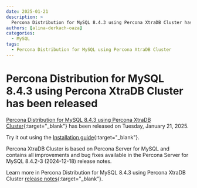 ```yaml
---
date: 2025-01-21
description: >
  Percona Distribution for MySQL 8.4.3 using Percona XtraDB Cluster has been released on Tuesday, January 21, 2025.
authors: [alina-derkach-oaza]
categories:
  - MySQL
tags:
  - Percona Distribution for MySQL using Percona XtraDB Cluster
---
```


# Percona Distribution for MySQL 8.4.3 using Percona XtraDB Cluster has been released

<!-- more -->

[Percona Distribution for MySQL 8.4.3 using Percona XtraDB Cluster](https://docs.percona.com/percona-distribution-for-mysql/8.4/index.html){:target="_blank"} has been released on Tuesday, January 21, 2025.

Try it out using the [Installation guide](https://docs.percona.com/percona-distribution-for-mysql/8.4/installing.html){:target="_blank"}.

Percona XtraDB Cluster is based on Percona Server for MySQL and contains all improvements and bug fixes available in the Percona Server for MySQL 8.4.2-3 (2024-12-18) release notes.

Learn more in Percona Distribution for MySQL 8.4.3 using Percona XtraDB Cluster [release notes](https://docs.percona.com/percona-distribution-for-mysql/8.4/release-notes-pxc-8.4.3.html){:target="_blank"}.

